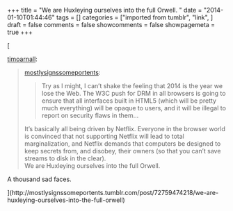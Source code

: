 +++
title = "We are Huxleying ourselves into the full Orwell. "
date = "2014-01-10T01:44:46"
tags = []
categories = ["imported from tumblr", "link", ]
draft = false
comments = false
showcomments = false
showpagemeta = true
+++

[<p><a href="http://timoarnall.tumblr.com/post/72799784436/we-are-huxleying-ourselves-into-the-full-orwell" class="tumblr_blog" target="_blank">timoarnall</a>:</p>

<blockquote><p><a href="http://mostlysignssomeportents.tumblr.com/post/72759474218/we-are-huxleying-ourselves-into-the-full-orwell" class="tumblr_blog" target="_blank">mostlysignssomeportents</a>:</p>

<blockquote>
<p>Try as I might, I can’t shake the feeling that 2014 is the year we lose the Web. The W3C push for DRM in all browsers is going to ensure that all interfaces built in HTML5 (which will be pretty much everything) will be opaque to users, and it will be illegal to report on security flaws in them…</p></blockquote>

<p>It’s basically all being driven by Netflix. Everyone in the browser world is convinced that not supporting Netflix will lead to total marginalization, and Netflix demands that computers be designed to keep secrets from, and disobey, their owners (so that you can’t save streams to disk in the clear).<br/>We are Huxleying ourselves into the full Orwell.</p></blockquote>

<p>A thousand sad faces.</p>](http://mostlysignssomeportents.tumblr.com/post/72759474218/we-are-huxleying-ourselves-into-the-full-orwell)